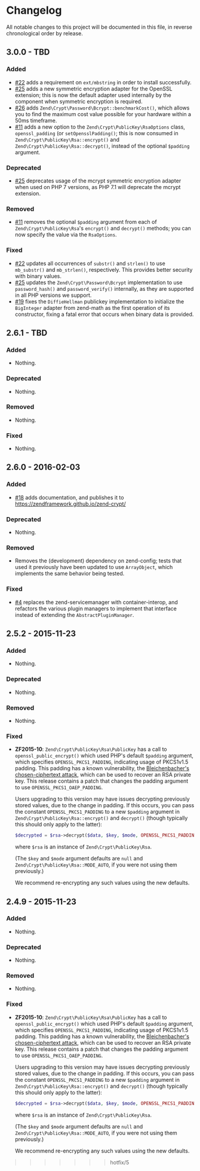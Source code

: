 # Changelog

All notable changes to this project will be documented in this file, in reverse chronological order by release.

## 3.0.0 - TBD

### Added

- [#22](https://github.com/zendframework/zend-crypt/pull/22) adds a requirement
  on `ext/mbstring` in order to install successfully.
- [#25](https://github.com/zendframework/zend-crypt/pull/25) adds a new
  symmetric encryption adapter for the OpenSSL extension; this is now the
  default adapter used internally by the component when symmetric encryption is
  required.
- [#26](https://github.com/zendframework/zend-crypt/pull/26) adds
  `Zend\Crypt\Password\Bcrypt::benchmarkCost()`, which allows you to find the
  maximum cost value possible for your hardware within a 50ms timeframe.
- [#11](https://github.com/zendframework/zend-crypt/pull/11) adds a new option
  to the `Zend\Crypt\PublicKey\RsaOptions` class, `openssl_padding` (or
  `setOpensslPadding()`; this is now consumed in
  `Zend\Crypt\PublicKey\Rsa::encrypt()` and
  `Zend\Crypt\PublicKey\Rsa::decrypt()`, instead of the optional `$padding`
  argument.

### Deprecated

- [#25](https://github.com/zendframework/zend-crypt/pull/25) deprecates usage of the
  mcrypt symmetric encryption adapter when used on PHP 7 versions, as PHP 7.1
  will deprecate the mcrypt extension.

### Removed

- [#11](https://github.com/zendframework/zend-crypt/pull/11) removes the
  optional `$padding` argument from each of `Zend\Crypt\PublicKey\Rsa`'s
  `encrypt()` and `decrypt()` methods; you can now specify the value via the
  `RsaOptions`.

### Fixed

- [#22](https://github.com/zendframework/zend-crypt/pull/22) updates all
  occurrences of `substr()` and `strlen()` to use `mb_substr()` and
  `mb_strlen()`, respectively. This provides better security with binary values.
- [#25](https://github.com/zendframework/zend-crypt/pull/25) updates the
  `Zend\Crypt\Password\Bcrypt` implementation to use `password_hash()` and
  `password_verify()` internally, as they are supported in all PHP versions we
  support.
- [#19](https://github.com/zendframework/zend-crypt/pull/19) fixes the
  `DiffieHellman` publickey implementation to initialize the `BigInteger`
  adapter from zend-math as the first operation of its constructor, fixing a
  fatal error that occurs when binary data is provided.

## 2.6.1 - TBD

### Added

- Nothing.

### Deprecated

- Nothing.

### Removed

- Nothing.

### Fixed

- Nothing.

## 2.6.0 - 2016-02-03

### Added

- [#18](https://github.com/zendframework/zend-crypt/pull/18) adds documentation,
  and publishes it to https://zendframework.github.io/zend-crypt/

### Deprecated

- Nothing.

### Removed

- Removes the (development) dependency on zend-config; tests that used it
  previously have been updated to use `ArrayObject`, which implements the same
  behavior being tested.

### Fixed

- [#4](https://github.com/zendframework/zend-crypt/pull/4) replaces
  the zend-servicemanager with container-interop, and refactors the
  various plugin managers to implement that interface instead of extending the
  `AbstractPluginManager`.

## 2.5.2 - 2015-11-23

### Added

- Nothing.

### Deprecated

- Nothing.

### Removed

- Nothing.

### Fixed

- **ZF2015-10**: `Zend\Crypt\PublicKey\Rsa\PublicKey` has a call to `openssl_public_encrypt()`
  which used PHP's default `$padding` argument, which specifies
  `OPENSSL_PKCS1_PADDING`, indicating usage of PKCS1v1.5 padding. This padding
  has a known vulnerability, the
  [Bleichenbacher's chosen-ciphertext attack](http://crypto.stackexchange.com/questions/12688/can-you-explain-bleichenbachers-cca-attack-on-pkcs1-v1-5),
  which can be used to recover an RSA private key. This release contains a patch
  that changes the padding argument to use `OPENSSL_PKCS1_OAEP_PADDING`.

  Users upgrading to this version may have issues decrypting previously stored
  values, due to the change in padding. If this occurs, you can pass the
  constant `OPENSSL_PKCS1_PADDING` to a new `$padding` argument in
  `Zend\Crypt\PublicKey\Rsa::encrypt()` and `decrypt()` (though typically this
  should only apply to the latter):

  ```php
  $decrypted = $rsa->decrypt($data, $key, $mode, OPENSSL_PKCS1_PADDING);
  ```

  where `$rsa` is an instance of `Zend\Crypt\PublicKey\Rsa`.

  (The `$key` and `$mode` argument defaults are `null` and
  `Zend\Crypt\PublicKey\Rsa::MODE_AUTO`, if you were not using them previously.)

  We recommend re-encrypting any such values using the new defaults.

## 2.4.9 - 2015-11-23

### Added

- Nothing.

### Deprecated

- Nothing.

### Removed

- Nothing.

### Fixed

- **ZF2015-10**: `Zend\Crypt\PublicKey\Rsa\PublicKey` has a call to `openssl_public_encrypt()`
  which used PHP's default `$padding` argument, which specifies
  `OPENSSL_PKCS1_PADDING`, indicating usage of PKCS1v1.5 padding. This padding
  has a known vulnerability, the
  [Bleichenbacher's chosen-ciphertext attack](http://crypto.stackexchange.com/questions/12688/can-you-explain-bleichenbachers-cca-attack-on-pkcs1-v1-5),
  which can be used to recover an RSA private key. This release contains a patch
  that changes the padding argument to use `OPENSSL_PKCS1_OAEP_PADDING`.

  Users upgrading to this version may have issues decrypting previously stored
  values, due to the change in padding. If this occurs, you can pass the
  constant `OPENSSL_PKCS1_PADDING` to a new `$padding` argument in
  `Zend\Crypt\PublicKey\Rsa::encrypt()` and `decrypt()` (though typically this
  should only apply to the latter):

  ```php
  $decrypted = $rsa->decrypt($data, $key, $mode, OPENSSL_PKCS1_PADDING);
  ```

  where `$rsa` is an instance of `Zend\Crypt\PublicKey\Rsa`.

  (The `$key` and `$mode` argument defaults are `null` and
  `Zend\Crypt\PublicKey\Rsa::MODE_AUTO`, if you were not using them previously.)

  We recommend re-encrypting any such values using the new defaults.
>>>>>>> hotfix/5
